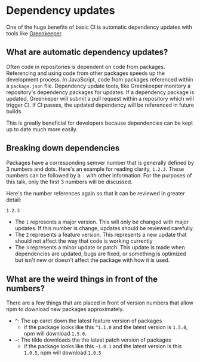 # Dependency updates

One of the huge benefits of basic CI is automatic dependency updates with tools like [Greenkeeper](https://greenkeeper.io/).

## What are automatic dependency updates?

Often code in repositories is dependent on code from packages. Referencing and using code from other packages speeds up the development process. In JavaScript, code from packages referenced within a  `package.json` file. Dependency update tools, like Greenkeeper monitory a repository's dependency packages for updates. If a dependency package is updated, Greenkeper will submit a pull request within a repository which will trigger CI. If CI passes, the updated dependency will be referenced in future builds.

This is greatly beneficial for developers because dependencies can be kept up to date much more easily.

## Breaking down dependencies

Packages have a corresponding semver number that is generally defined by 3 numbers and dots. Here's an example for reading clarity, `1.2.3`. These numbers can be followed by a `-` with other information. For the purposes of this talk, only the first 3 numbers will be discussed.

Here's the number references again so that it can be reviewed in greater detail:

```sh
1.2.3
```

- The `1` represents a major version. This will only be changed with major updates. If this number is change, updates should be reviewed carefully.
- The `2` represents a feature version. This represents a new update that should not affect the way that code is working currently
- The `3` represents a minor update or patch. This update is made when dependencies are updated, bugs are fixed, or something is optimized but isn't new or doesn't affect the package with how it is used.

## What are the weird things in front of the numbers?

There are a few things that are placed in front of version numbers that allow npm to download new packages approximately.

- **`^`**: The up caret down the latest feature version of packages
  - if the package looks like this `^1.1.0` and the latest version is `1.5.0`, npm will download `1.5.0`.
- **`~`**: The tilde downloads the the latest patch version of packages
  - if the package looks like this `~1.0.1` and the latest version is this `1.0.5`, npm will download `1.0,5`
